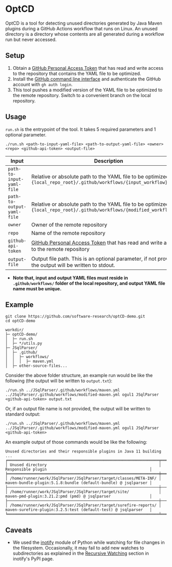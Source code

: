 # OptCD

OptCD is a tool for detecting unused directories generated by Java Maven plugins during a GitHub Actions workflow that runs on Linux. An unused directory is a directory whose contents are all generated during a workflow run but never accessed. 

## Setup
1. Obtain a [GitHub Personal Access Token](https://github.com/settings/tokens) that has read and write access to the repository that contains the YAML file to be optimized.
2. Install the [GitHub command line interface](https://cli.github.com) and authenticate the GitHub account with `gh auth login`.
3. This tool pushes a modified version of the YAML file to be optimized to the remote repository. Switch to a convenient branch on the local repository.

## Usage
`run.sh` is the entrypoint of the tool. It takes 5 required parameters and 1 optional parameter.
```
./run.sh <path-to-input-yaml-file> <path-to-output-yaml-file> <owner> <repo> <github-api-token> <output-file>
```
| Input                      | Description                                                                                                                     |
|----------------------------|---------------------------------------------------------------------------------------------------------------------------------|
| `path-to-input-yaml-file`  | Relative or absolute path to the YAML file to be optimized, e.g., `{local_repo_root}/.github/workflows/{input_workflow}.yml`    |
| `path-to-output-yaml-file` | Relative or absolute path to the YAML file to be optimized, e.g., `{local_repo_root}/.github/workflows/{modified_workflow}.yml` |
| `owner`                    | Owner of the remote repository                                                                                                  |                                                                                                 |
| `repo`                     | Name of the remote repository                                                                                                   |
| `github-api-token`         | [GitHub Personal Access Token](https://github.com/settings/tokens) that has read and write access to the remote repository      |
| `output-file`              | Output file path. This is an optional parameter, if not provided, the output will be written to stdout.                         |

* **Note that, input and output YAML files must reside in `.github/workflows/` folder of the local repository, and output YAML file name must be unique.**


## Example
```
git clone https://github.com/software-research/optCD-demo.git
cd optCD-demo
```
```
workdir/
├─ optCD-demo/
│  ├─ run.sh
│  ├─ */utils.py
├─ JSqlParser/
│  ├─ .github/
│  │  ├─ workflows/
│  │  │  ├─ maven.yml
│  ├─ other-source-files...
```
Consider the above folder structure, an example run would be like the following (the output will be written to `output.txt`):

```
./run.sh ../JSqlParser/.github/workflows/maven.yml ../JSqlParser/.github/workflows/modified-maven.yml ogul1 JSqlParser <github-api-token> output.txt
```

Or, if an output file name is not provided, the output will be written to standard output:

```
./run.sh ../JSqlParser/.github/workflows/maven.yml ../JSqlParser/.github/workflows/modified-maven.yml ogul1 JSqlParser <github-api-token>
```

An example output of those commands would be like the following:

```
Unused directories and their responsible plugins in Java 11 building ...
╒══════════════════════════════════════════════════════════════════╤════════════════════════════════════════════════════════════════╕
│ Unused directory                                                 │ Responsible plugin                                             │
╞══════════════════════════════════════════════════════════════════╪════════════════════════════════════════════════════════════════╡
│ /home/runner/work/JSqlParser/JSqlParser/target/classes/META-INF/ │ maven-bundle-plugin:5.1.8:bundle (default-bundle) @ jsqlparser │
├──────────────────────────────────────────────────────────────────┼────────────────────────────────────────────────────────────────┤
│ /home/runner/work/JSqlParser/JSqlParser/target/site/             │ maven-pmd-plugin:3.21.2:pmd (pmd) @ jsqlparser                 │
├──────────────────────────────────────────────────────────────────┼────────────────────────────────────────────────────────────────┤
│ /home/runner/work/JSqlParser/JSqlParser/target/surefire-reports/ │ maven-surefire-plugin:3.2.5:test (default-test) @ jsqlparser   │
╘══════════════════════════════════════════════════════════════════╧════════════════════════════════════════════════════════════════╛
```

## Caveats

* We used the [inotify](https://pypi.org/project/inotify/) module of Python while watching for file changes in the filesystem. Occasionally, it may fail to add new watches to subdirectories as explained in the [Recursive Watching](https://pypi.org/project/inotify/) section in inotify's PyPI page. 